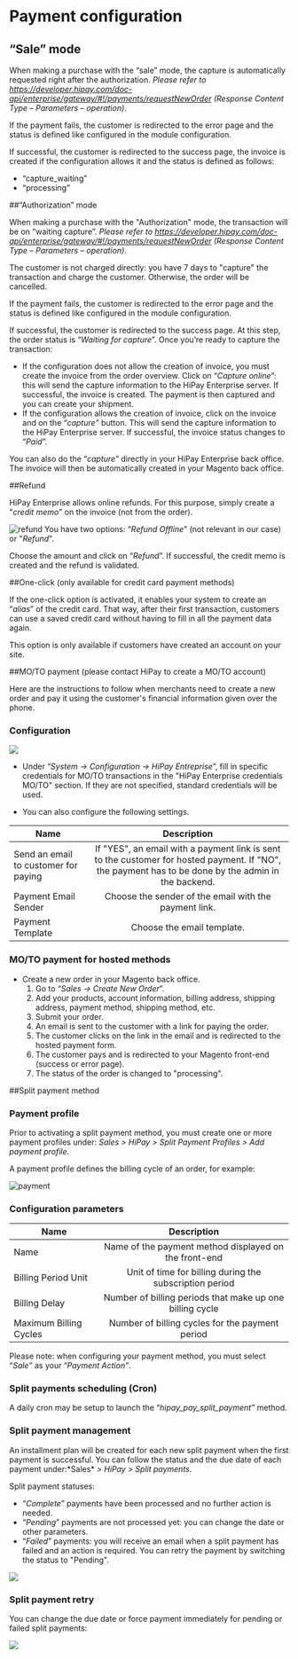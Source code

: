 # Payment configuration

## “Sale” mode

When making a purchase with the “sale” mode, the capture is automatically requested right after the authorization. *Please refer to https://developer.hipay.com/doc-api/enterprise/gateway/#!/payments/requestNewOrder (Response Content Type – Parameters – operation)*.

If the payment fails, the customer is redirected to the error page and the status is defined like configured in the module configuration.

If successful, the customer is redirected to the success page, the invoice is created if the configuration allows it and the status is
defined as follows:

-   “capture_waiting”
-   “processing”

##“Authorization” mode

When making a purchase with the "Authorization" mode, the transaction will be on “waiting capture”. *Please refer to https://developer.hipay.com/doc-api/enterprise/gateway/#!/payments/requestNewOrder (Response Content Type – Parameters – operation)*.

The customer is not charged directly: you have 7 days to "capture" the transaction and charge the customer. Otherwise, the order will be cancelled.

If the payment fails, the customer is redirected to the error page and the status is defined like configured in the module configuration.

If successful, the customer is redirected to the success page. At this step, the order status is “*Waiting for capture*”. Once you’re ready to capture the transaction:

-   If the configuration does not allow the creation of invoice, you must create the invoice from the order overview. Click on
    “*Capture online*”: this will send the capture information to the HiPay Enterprise server. If successful, the invoice is created.
    The payment is then captured and you can create your shipment.
-   If the configuration allows the creation of invoice, click on the invoice and on the “*capture”* button. This will send the capture
    information to the HiPay Enterprise server. If successful, the invoice status changes to “*Paid*”.

You can also do the “*capture*” directly in your HiPay Enterprise back office. The invoice will then be automatically created in your Magento back office.

##Refund

HiPay Enterprise allows online refunds. For this purpose, simply create a "*credit memo*" on the invoice (not from the order).

![refund](images/media/image12.png)
You have two options: “*Refund Offline*" (not relevant in our case) or "*Refund*".

Choose the amount and click on “*Refund*”. If successful, the credit memo is created and the refund is validated.

##One-click (only available for credit card payment methods)

If the one-click option is activated, it enables your system to create an “*alias*” of the credit card. That way, after their first transaction, customers can use a saved credit card without having to fill in all the payment data again.

This option is only available if customers have created an account on your site.

##MO/TO payment (please contact HiPay to create a MO/TO account)

Here are the instructions to follow when merchants need to create a new order and pay it using the customer's financial information given over the phone.

### Configuration

![](images/media/image-moto.png)

- Under “*System -&gt; Configuration -&gt; HiPay Entreprise*”, fill in specific credentials for MO/TO transactions in the
    "HiPay Enterprise credentials MO/TO" section. If they are not specified, standard credentials will be used.

- You can also configure the following settings.

|  Name    | Description|
|----------|:-------------:|
|  Send an email to customer for paying    |  If "YES", an email with a payment link is sent to the customer for hosted payment. If "NO", the payment has to be done by the admin in the backend.
|  Payment Email Sender   | Choose the sender of the email with the payment link.
|  Payment Template   | Choose the email template.

### MO/TO payment for hosted methods

- Create a new order in your Magento back office.
    1.  Go to “*Sales -&gt; Create New Order*”.
    2.  Add your products, account information, billing address,
        shipping address, payment method, shipping method, etc.
    3.  Submit your order.
    4.  An email is sent to the customer with a link for paying the order.
    5.  The customer clicks on the link in the email and is redirected to the hosted payment form.
    6.  The customer pays and is redirected to your Magento front-end (success or error page).
    7.  The status of the order is changed to "processing".

##Split payment method

### Payment profile

Prior to activating a split payment method, you must create one or more
payment profiles under: *Sales &gt; HiPay &gt; Split Payment Profiles &gt; Add payment profile*.

A payment profile defines the billing cycle of an order, for example:

![payment](images/media/image13.png)

### Configuration parameters

|Name|                     Description
|----------|:-------------:|
|Name|                     Name of the payment method displayed on the front-end
|Billing Period Unit|      Unit of time for billing during the subscription period
|Billing Delay|             Number of billing periods that make up one billing cycle
|Maximum Billing Cycles |   Number of billing cycles for the payment period

Please note: when configuring your payment method, you must select “*Sale”* as your “*Payment Action”*.

### Split payments scheduling (Cron)

A daily cron may be setup to launch the “*hipay_pay_split_payment”* method.

### Split payment management

An installment plan will be created for each new split payment when the first payment is successful. You can follow the status and the due date of each payment under:\*Sales* *&gt;* *HiPay* *&gt; Split payments*.

Split payment statuses:

-   “*Complete*” payments have been processed and no further action is needed.
-   “*Pending*” payments are not processed yet: you can change the date or other parameters.
-   “*Failed*” payments: you will receive an email when a split payment has failed and an action is required. You can retry the payment by switching the status to "Pending".

![](images/media/image14.jpg)

### Split payment retry

You can change the due date or force payment immediately for pending or failed split payments:

![](images/media/image15.png)
